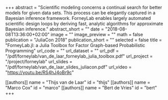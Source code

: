 +++
abstract = "Scientific modeling concerns a continual search for better models for given data sets. This process can be elegantly captured in a Bayesian inference framework. ForneyLab enables largely automated scientific design loops by deriving fast, analytic algorithms for approximate Bayesian inference."
abstract_short = ""
date = "2018-08-08T13:36:00+02:00"
image = ""
image_preview = ""
math = false
publication = "JuliaCon 2018"
publication_short = ""
selected = false
title = "ForneyLab.jl: a Julia Toolbox for Factor Graph-based Probabilistic Programming"
url_code = ""
url_dataset = ""
url_pdf = "/pdf/forneylab/van_de_laar_forneylab_julia_toolbox.pdf"
url_project = "/project/forneylab"
url_slides = "/pdf/forneylab/van_de_laar_slides_juliacon.pdf"
url_video = "https://youtu.be/RS4hJ4oBr9c"

[[authors]]
    name = "Thijs van de Laar"
    id = "thijs"
[[authors]]
    name = "Marco Cox"
    id = "marco"
[[authors]]
    name = "Bert de Vries"
    id = "bert"
+++
